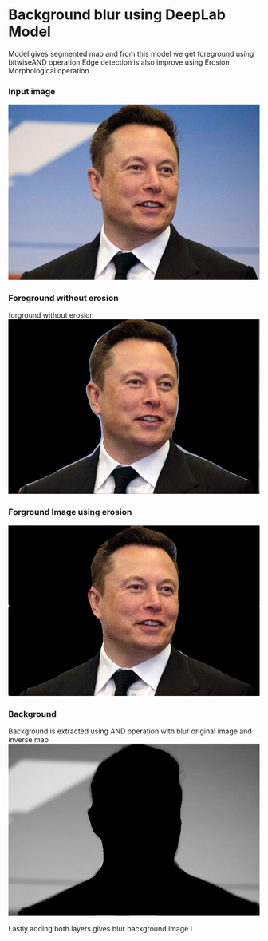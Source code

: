 # Background blur using DeepLab Model

Model gives segmented map and from this model we get foreground using bitwiseAND operation
Edge detection is also improve using Erosion Morphological operation 
### Input image
![](images/1.JPG)


### Foreground without erosion 
forground without erosion 
![](images/fgwoe.JPG)

### Forground Image using erosion
![](images/fgwe.JPG)

### Background
Background is extracted using AND operation with blur original image and inverse map 
![](images/bg.JPG)
 
Lastly adding both layers gives blur background image                            I
  
